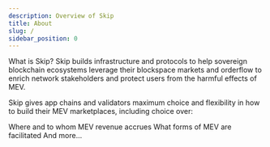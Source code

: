 ```yaml
---
description: Overview of Skip
title: About
slug: /
sidebar_position: 0
---
```


What is Skip?
Skip builds infrastructure and protocols to help sovereign blockchain ecosystems leverage their blockspace markets and orderflow to enrich network stakeholders and protect users from the harmful effects of MEV.

Skip gives app chains and validators maximum choice and flexibility in how to build their MEV marketplaces, including choice over:

Where and to whom MEV revenue accrues
What forms of MEV are facilitated
And more...
